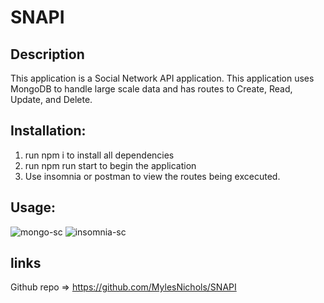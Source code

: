 # SNAPI

## Description
This application is a Social Network API application. This application uses MongoDB to handle large scale data and has routes to Create, Read, Update, and Delete.

## Installation:
1. run npm i to install all dependencies
2. run npm run start to begin the application
3. Use insomnia or postman to view the routes being excecuted.

## Usage:
![mongo-sc](https://user-images.githubusercontent.com/111784726/224767295-3bdbd6ac-65e6-4cef-9687-febf7e047723.png)
![insomnia-sc](https://user-images.githubusercontent.com/111784726/224767335-d967ecd9-936e-4044-a112-292725124a9e.png)


## links
Github repo => https://github.com/MylesNichols/SNAPI
